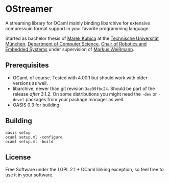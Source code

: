 OStreamer
=========

A streaming library for OCaml mainly binding libarchive for extensive
compressuin format support in your favorite programming language.

Started as bachelor thesis of [Marek Kubica](http://xivilization.net/) at the
[Technische Universität München](http://www.tum.de/),
[Department of Computer Science](http://www.in.tum.de/),
[Chair of Robotics and Embedded Systems](http://www6.in.tum.de/) under
supervision of [Markus Weißmann](http://www.mweissmann.de/).

Prerequisites
-------------

 * OCaml, of course. Tested with 4.00.1 but should work with older versions as
   well.
 * libarchive, newer than git revision `3ae99fbc24`. Should be part of the
   release *after* 3.1.2. On some distributions you might need the `-dev` or
   `-devel` packages from your package manager as well.
 * OASIS 0.3 for building.

Building
--------

```shell
oasis setup
ocaml setup.ml -configure
ocaml setup.ml -build
```

License
-------

Free Software under the  LGPL 2.1 + OCaml linking exception, so feel free to
use it in your software.
